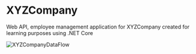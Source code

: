 # XYZCompany
Web API, employee management application for XYZCompany created for learning purposes using .NET Core

![XYZCompanyDataFlow](https://github.com/jonathanrochoa/XYZCompany/assets/49356114/cc6d326c-daba-4ceb-816f-44400f5ae3ec)

